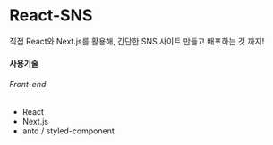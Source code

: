 # React-SNS

직접
React와 Next.js를 활용해, 
간단한 SNS 사이트 만들고 배포하는 것 까지!

#### 사용기술
###### Front-end
- React
- Next.js
- antd / styled-component
